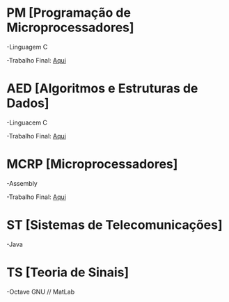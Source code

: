# **PM** [Programação de Microprocessadores]

  -Linguagem C

  -Trabalho Final: [Aqui](https://github.com/afonsosr1v/trabalho_final_PM)


# **AED** [Algoritmos e Estruturas de Dados]

  -Linguacem C

  -Trabalho Final: [Aqui](https://github.com/afonsosr1v/trabalho_final_AED)


# **MCRP** [Microprocessadores]

  -Assembly

  -Trabalho Final: [Aqui](https://github.com/JoaoAntunesFCT/Conway-s-Game-of-Life-ASM-8086)


# **ST** [Sistemas de Telecomunicações]

  -Java
  
# **TS** [Teoria de Sinais]

  -Octave GNU // MatLab



